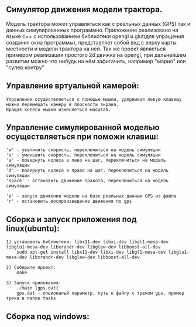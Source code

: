 Симулятор движения модели трактора.
----------------------------------

Модель трактора может управляться как с реальных данных (GPS) так и данных симулированных программно.
Приложение реализовано на языке c++ c использованием библиотеки opengl и glut(для упращения создания окна программы),
представляет собой вид с верху карты местности и модели трактора на ней.
Так же проект являеться примером реализации простого 2d движка на opengl,
при дальнейшем развитии можно что нибудь на нём зафигачить, например "марио" или "супер контру"

Управление вртуальной камерой:
------------------------------
    Управление осуществляеться с помошью мышки, удерживая левую клавишу можно перемещать камеру в плоскости экрана.
    Вращая колесо мышки изменяеться масштаб.

Управление симулированной моделью осуществляеться при поможи клавиш:
--------------------------------------------------------------------

    'w' - увеличить скорость, переключиться на модель симуляции 
    's' - уменьшить скорость, переключиться на модель симуляции
    'a' - повернуть колеса в лево на шаг, переключиться на модель симуляции
    'd' - повернуть колеса в право на шаг, переключиться на модель симуляции
    'space' - остановить движение тракота, переключиться на модель симуляции

    'e' - запуск движения модели на базе реальных данных GPS из файла
    'r' - остановить воспроизведение движения по gps

Сборка и запуск приложения под linux(ubuntu):
---------------------------------------------

    1) установить библиотеки: libx11-dev libxi-dev libgl1-mesa-dev libglu1-mesa-dev libxrandr-dev libglew-dev libboost-all-dev
        sudo apt-get install libx11-dev libxi-dev libgl1-mesa-dev libglu1-mesa-dev libxrandr-dev libglew-dev libboost-all-dev

    2) Соберите проект:
        make

    3) Запуск приложения:
        ./main [gps.dat]
        gps.dat - опционалый параметр, путь к файлу с треком gps. пример трека в папке tasks

Сборка под windows:
-------------------